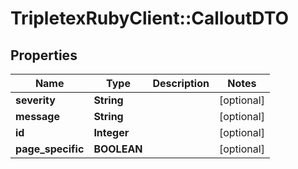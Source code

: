 # TripletexRubyClient::CalloutDTO

## Properties
Name | Type | Description | Notes
------------ | ------------- | ------------- | -------------
**severity** | **String** |  | [optional] 
**message** | **String** |  | [optional] 
**id** | **Integer** |  | [optional] 
**page_specific** | **BOOLEAN** |  | [optional] 


